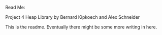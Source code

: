 Read Me:

Project 4 Heap Library
by Bernard Kipkoech and Alex Schneider


This is the readme. Eventually there might be some more writing in here.